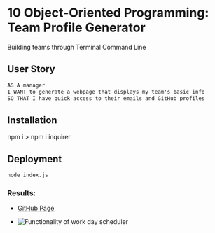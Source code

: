 # 10 Object-Oriented Programming: Team Profile Generator
Building teams through Terminal Command Line

## User Story

```md
AS A manager
I WANT to generate a webpage that displays my team's basic info
SO THAT I have quick access to their emails and GitHub profiles
```

  ## Installation 
  npm i > npm i inquirer

## Deployment

```bash
node index.js
```

### Results:

* [GitHub Page](https://github.com/r-alo/team-profile-generator)

* ![Functionality of work day scheduler](./assets/gif/teamprofile.gif)